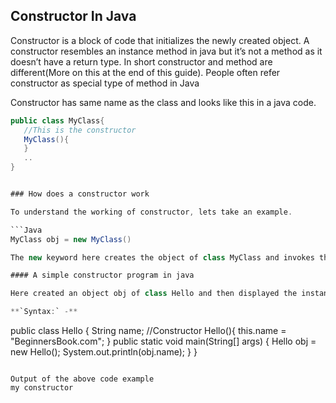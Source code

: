 ## Constructor In Java

Constructor is a block of code that initializes the newly created object. A constructor resembles an instance method in java but it’s not a method as it doesn’t have a return type.
In short constructor and method are different(More on this at the end of this guide). People often refer constructor as special type of method in Java


Constructor has same name as the class and looks like this in a java code.

```Java
public class MyClass{
   //This is the constructor
   MyClass(){
   }
   ..
}


### How does a constructor work

To understand the working of constructor, lets take an example. 

```Java
MyClass obj = new MyClass()

The new keyword here creates the object of class MyClass and invokes the constructor to initialize this newly created object

#### A simple constructor program in java

Here created an object obj of class Hello and then displayed the instance variable name of the object. As you can see that the output is 'my constructor' which is what we have passed to the name during initialization in constructor. This shows that when creating the object obj the constructor got invoked. In this example we have used this keyword, which refers to the current object, object obj in this example. 

**`Syntax:` -**
 ```
public class Hello {
   String name;
   //Constructor
   Hello(){
      this.name = "BeginnersBook.com";
   }
   public static void main(String[] args) {
      Hello obj = new Hello();
      System.out.println(obj.name);
   }
}
```

Output of the above code example
my constructor




